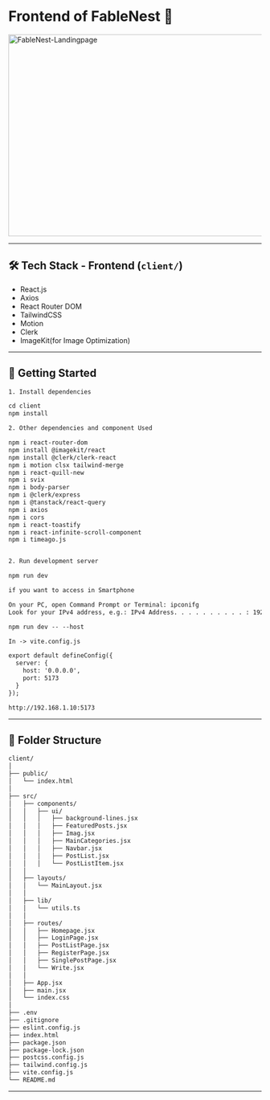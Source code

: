 # Frontend of FableNest 🎈

<img src="/client/public/FableNest-homepage.gif" alt="FableNest-Landingpage" width="700" height="402"/>

---

## 🛠️ Tech Stack - Frontend (`client/`)
- React.js  
- Axios  
- React Router DOM  
- TailwindCSS  
- Motion
- Clerk
- ImageKit(for Image Optimization)

---

## 🧪 Getting Started

```txt
1. Install dependencies

cd client
npm install 

2. Other dependencies and component Used

npm i react-router-dom
npm install @imagekit/react
npm install @clerk/clerk-react
npm i motion clsx tailwind-merge
npm i react-quill-new 
npm i svix
npm i body-parser
npm i @clerk/express
npm i @tanstack/react-query
npm i axios
npm i cors
npm i react-toastify
npm i react-infinite-scroll-component
npm i timeago.js


2. Run development server

npm run dev

if you want to access in Smartphone

On your PC, open Command Prompt or Terminal: ipconifg
Look for your IPv4 address, e.g.: IPv4 Address. . . . . . . . . . : 192.168.1.10

npm run dev -- --host

In -> vite.config.js

export default defineConfig({
  server: {
    host: '0.0.0.0',
    port: 5173
  }
});

http://192.168.1.10:5173
```
---

## 📁 Folder Structure

```txt
client/
│
├── public/
│   └── index.html
│
├── src/
│   ├── components/
│   │   ├── ui/
│   │   │   ├── background-lines.jsx
│   │   │   ├── FeaturedPosts.jsx
│   │   │   ├── Imag.jsx
│   │   │   ├── MainCategories.jsx
│   │   │   ├── Navbar.jsx
│   │   │   ├── PostList.jsx
│   │   │   └── PostListItem.jsx
│   │
│   ├── layouts/
│   │   └── MainLayout.jsx
│   │
│   ├── lib/
│   │   └── utils.ts
│   │
│   ├── routes/
│   │   ├── Homepage.jsx
│   │   ├── LoginPage.jsx
│   │   ├── PostListPage.jsx
│   │   ├── RegisterPage.jsx
│   │   ├── SinglePostPage.jsx
│   │   └── Write.jsx
│   │
│   ├── App.jsx
│   ├── main.jsx
│   └── index.css
│
├── .env
├── .gitignore
├── eslint.config.js
├── index.html
├── package.json
├── package-lock.json
├── postcss.config.js
├── tailwind.config.js
├── vite.config.js
└── README.md
```
---